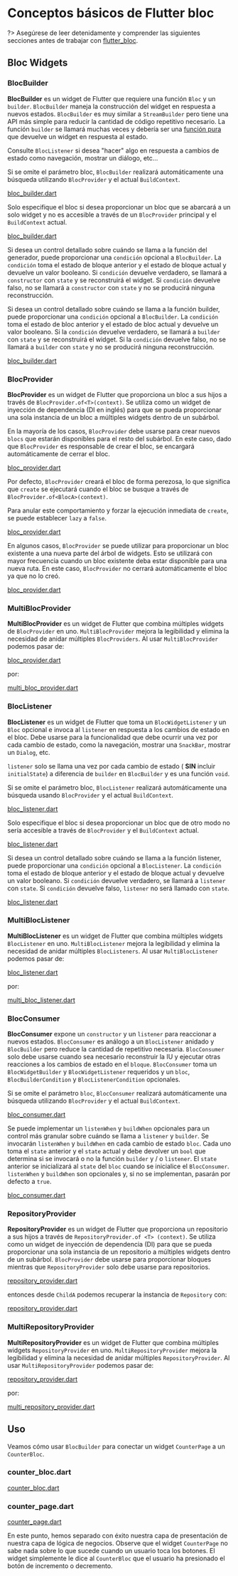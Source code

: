 # Conceptos básicos de Flutter bloc

?> Asegúrese de leer detenidamente y comprender las siguientes secciones antes de trabajar con [flutter_bloc](https://pub.dev/packages/flutter_true_bloc).

## Bloc Widgets

### BlocBuilder

**BlocBuilder** es un widget de Flutter que requiere una función `Bloc` y un `builder`. `BlocBuilder` maneja la construcción del widget en respuesta a nuevos estados. `BlocBuilder` es muy similar a `StreamBuilder` pero tiene una API más simple para reducir la cantidad de código repetitivo necesario. La función `builder` se llamará muchas veces y debería ser una [función pura](https://en.wikipedia.org/wiki/Pure_function) que devuelve un widget en respuesta al estado.

Consulte `BlocListener` si desea "hacer" algo en respuesta a cambios de estado como navegación, mostrar un diálogo, etc...

Si se omite el parámetro bloc, `BlocBuilder` realizará automáticamente una búsqueda utilizando `BlocProvider` y el actual `BuildContext`.

[bloc_builder.dart](../_snippets/flutter_bloc_core_concepts/bloc_builder.dart.md ':include')

Solo especifique el bloc si desea proporcionar un bloc que se abarcará a un solo widget y no es accesible a través de un `BlocProvider` principal y el `BuildContext` actual.

[bloc_builder.dart](../_snippets/flutter_bloc_core_concepts/bloc_builder_explicit_bloc.dart.md ':include')

Si desea un control detallado sobre cuándo se llama a la función del generador, puede proporcionar una `condición` opcional a `BlocBuilder`. La `condición` toma el estado de bloque anterior y el estado de bloque actual y devuelve un valor booleano. Si `condición` devuelve verdadero, se llamará a `constructor` con `state` y se reconstruirá el widget. Si `condición` devuelve falso, no se llamará a `constructor` con `state` y no se producirá ninguna reconstrucción.

Si desea un control detallado sobre cuándo se llama a la función builder, puede proporcionar una `condición` opcional a `BlocBuilder`. La `condición` toma el estado de bloc anterior y el estado de bloc actual y devuelve un valor booleano. Si la `condición` devuelve verdadero, se llamará a `builder` con `state` y se reconstruirá el widget. Si la `condición` devuelve falso, no se llamará a `builder` con `state` y no se producirá ninguna reconstrucción.

[bloc_builder.dart](../_snippets/flutter_bloc_core_concepts/bloc_builder_condition.dart.md ':include')

### BlocProvider

**BlocProvider** es un widget de Flutter que proporciona un bloc a sus hijos a través de `BlocProvider.of<T>(context)`. Se utiliza como un widget de inyección de dependencia (DI en inglés) para que se pueda proporcionar una sola instancia de un bloc a múltiples widgets dentro de un subárbol.

En la mayoría de los casos, `BlocProvider` debe usarse para crear nuevos `blocs` que estarán disponibles para el resto del subárbol. En este caso, dado que `BlocProvider` es responsable de crear el bloc, se encargará automáticamente de cerrar el bloc.

[bloc_provider.dart](../_snippets/flutter_bloc_core_concepts/bloc_provider.dart.md ':include')

Por defecto, `BlocProvider` creará el bloc de forma perezosa, lo que significa que `create` se ejecutará cuando el bloc se busque a través de `BlocProvider.of<BlocA>(context)`.

Para anular este comportamiento y forzar la ejecución inmediata de `create`, se puede establecer `lazy` a `false`.

[bloc_provider.dart](../_snippets/flutter_bloc_core_concepts/bloc_provider_lazy.dart.md ':include')

En algunos casos, `BlocProvider` se puede utilizar para proporcionar un bloc existente a una nueva parte del árbol de widgets. Esto se utilizará con mayor frecuencia cuando un bloc existente deba estar disponible para una nueva ruta. En este caso, `BlocProvider` no cerrará automáticamente el bloc ya que no lo creó.

[bloc_provider.dart](../_snippets/flutter_bloc_core_concepts/bloc_provider_value.dart.md ':include')

### MultiBlocProvider

**MultiBlocProvider** es un widget de Flutter que combina múltiples widgets de `BlocProvider` en uno.
`MultiBlocProvider` mejora la legibilidad y elimina la necesidad de anidar múltiples `BlocProviders`.
Al usar `MultiBlocProvider` podemos pasar de:

[bloc_provider.dart](../_snippets/flutter_bloc_core_concepts/nested_bloc_provider.dart.md ':include')

por:

[multi_bloc_provider.dart](../_snippets/flutter_bloc_core_concepts/multi_bloc_provider.dart.md ':include')

### BlocListener

**BlocListener** es un widget de Flutter que toma un `BlocWidgetListener` y un `Bloc` opcional e invoca al `listener` en respuesta a los cambios de estado en el bloc. Debe usarse para la funcionalidad que debe ocurrir una vez por cada cambio de estado, como la navegación, mostrar una `SnackBar`, mostrar un `Dialog`, etc.

`listener` solo se llama una vez por cada cambio de estado ( **SIN** incluir `initialState`) a diferencia de `builder` en `BlocBuilder` y es una función `void`.

Si se omite el parámetro bloc, `BlocListener` realizará automáticamente una búsqueda usando `BlocProvider` y el actual `BuildContext`.

[bloc_listener.dart](../_snippets/flutter_bloc_core_concepts/bloc_listener.dart.md ':include')

Solo especifique el bloc si desea proporcionar un bloc que de otro modo no sería accesible a través de `BlocProvider` y el `BuildContext` actual.

[bloc_listener.dart](../_snippets/flutter_bloc_core_concepts/bloc_listener_explicit_bloc.dart.md ':include')

Si desea un control detallado sobre cuándo se llama a la función listener, puede proporcionar una `condición` opcional a `BlocListener`. La `condición` toma el estado de bloque anterior y el estado de bloque actual y devuelve un valor booleano. Si `condición` devuelve verdadero, se llamará a `listener` con `state`. Si `condición` devuelve falso, `listener` no será llamado con `state`.

[bloc_listener.dart](../_snippets/flutter_bloc_core_concepts/bloc_listener_condition.dart.md ':include')

### MultiBlocListener

**MultiBlocListener** es un widget de Flutter que combina múltiples widgets `BlocListener` en uno.
`MultiBlocListener` mejora la legibilidad y elimina la necesidad de anidar múltiples `BlocListeners`.
Al usar `MultiBlocListener` podemos pasar de:

[bloc_listener.dart](../_snippets/flutter_bloc_core_concepts/nested_bloc_listener.dart.md ':include')

por:

[multi_bloc_listener.dart](../_snippets/flutter_bloc_core_concepts/multi_bloc_listener.dart.md ':include')

### BlocConsumer

**BlocConsumer** expone un `constructor` y un `listener` para reaccionar a nuevos estados. `BlocConsumer` es análogo a un `BlocListener` anidado y `BlocBuilder` pero reduce la cantidad de repetitivo necesaria. `BlocConsumer` solo debe usarse cuando sea necesario reconstruir la IU y ejecutar otras reacciones a los cambios de estado en el `bloque`. `BlocConsumer` toma un `BlocWidgetBuilder` y `BlocWidgetListener` requeridos y un `bloc`, `BlocBuilderCondition` y `BlocListenerCondition` opcionales.

Si se omite el parámetro `bloc`, `BlocConsumer` realizará automáticamente una búsqueda utilizando
`BlocProvider` y el actual `BuildContext`.

[bloc_consumer.dart](../_snippets/flutter_bloc_core_concepts/bloc_consumer.dart.md ':include')

Se puede implementar un `listenWhen` y `buildWhen` opcionales para un control más granular sobre cuándo se llama a `listener` y `builder`. Se invocarán `listenWhen` y `buildWhen` en cada cambio de estado `bloc`. Cada uno toma el `state` anterior y el `state` actual y debe devolver un `bool` que determina si se invocará o no la función `builder` y / o `listener`. El `state` anterior se inicializará al `state` del `bloc` cuando se inicialice el `BlocConsumer`. `listenWhen` y `buildWhen` son opcionales y, si no se implementan, pasarán por defecto a `true`.

[bloc_consumer.dart](../_snippets/flutter_bloc_core_concepts/bloc_consumer_condition.dart.md ':include')

### RepositoryProvider

**RepositoryProvider** es un widget de Flutter que proporciona un repositorio a sus hijos a través de `RepositoryProvider.of <T> (context)`. Se utiliza como un widget de inyección de dependencia (DI) para que se pueda proporcionar una sola instancia de un repositorio a múltiples widgets dentro de un subárbol. `BlocProvider` debe usarse para proporcionar bloques mientras que `RepositoryProvider` solo debe usarse para repositorios.

[repository_provider.dart](../_snippets/flutter_bloc_core_concepts/repository_provider.dart.md ':include')

entonces desde `ChildA` podemos recuperar la instancia de `Repository` con:

[repository_provider.dart](../_snippets/flutter_bloc_core_concepts/repository_provider_lookup.dart.md ':include')

### MultiRepositoryProvider

**MultiRepositoryProvider** es un widget de Flutter que combina múltiples widgets `RepositoryProvider` en uno.
`MultiRepositoryProvider` mejora la legibilidad y elimina la necesidad de anidar múltiples `RepositoryProvider`.
Al usar `MultiRepositoryProvider` podemos pasar de:

[repository_provider.dart](../_snippets/flutter_bloc_core_concepts/nested_repository_provider.dart.md ':include')

por:

[multi_repository_provider.dart](../_snippets/flutter_bloc_core_concepts/multi_repository_provider.dart.md ':include')

## Uso

Veamos cómo usar `BlocBuilder` para conectar un widget `CounterPage` a un `CounterBloc`.

### counter_bloc.dart

[counter_bloc.dart](../_snippets/flutter_bloc_core_concepts/counter_bloc.dart.md ':include')

### counter_page.dart

[counter_page.dart](../_snippets/flutter_bloc_core_concepts/counter_page.dart.md ':include')

En este punto, hemos separado con éxito nuestra capa de presentación de nuestra capa de lógica de negocios. Observe que el widget `CounterPage` no sabe nada sobre lo que sucede cuando un usuario toca los botones. El widget simplemente le dice al `CounterBloc` que el usuario ha presionado el botón de incremento o decremento.
